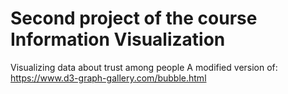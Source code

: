 # Second project of the course Information Visualization

Visualizing data about trust among people
A modified version of: https://www.d3-graph-gallery.com/bubble.html
